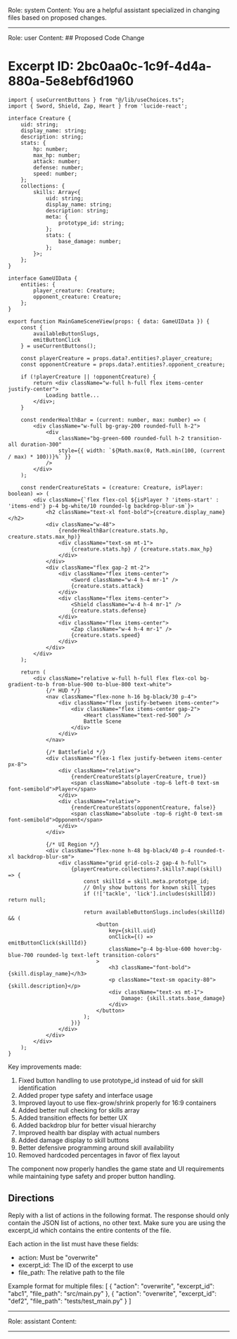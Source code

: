 Role: system
Content: You are a helpful assistant specialized in changing files based on proposed changes.
__________________
Role: user
Content: ## Proposed Code Change
# Excerpt ID: 2bc0aa0c-1c9f-4d4a-880a-5e8ebf6d1960
```tsx main_game/templates/MainGameScene.tsx
import { useCurrentButtons } from "@/lib/useChoices.ts";
import { Sword, Shield, Zap, Heart } from 'lucide-react';

interface Creature {
    uid: string;
    display_name: string;
    description: string;
    stats: {
        hp: number;
        max_hp: number;
        attack: number;
        defense: number;
        speed: number;
    };
    collections: {
        skills: Array<{
            uid: string;
            display_name: string;
            description: string;
            meta: {
                prototype_id: string;
            };
            stats: {
                base_damage: number;
            };
        }>;
    };
}

interface GameUIData {
    entities: {
        player_creature: Creature;
        opponent_creature: Creature;
    };
}

export function MainGameSceneView(props: { data: GameUIData }) {
    const {
        availableButtonSlugs,
        emitButtonClick
    } = useCurrentButtons();

    const playerCreature = props.data?.entities?.player_creature;
    const opponentCreature = props.data?.entities?.opponent_creature;

    if (!playerCreature || !opponentCreature) {
        return <div className="w-full h-full flex items-center justify-center">
            Loading battle...
        </div>;
    }

    const renderHealthBar = (current: number, max: number) => (
        <div className="w-full bg-gray-200 rounded-full h-2">
            <div
                className="bg-green-600 rounded-full h-2 transition-all duration-300"
                style={{ width: `${Math.max(0, Math.min(100, (current / max) * 100))}%` }}
            />
        </div>
    );

    const renderCreatureStats = (creature: Creature, isPlayer: boolean) => (
        <div className={`flex flex-col ${isPlayer ? 'items-start' : 'items-end'} p-4 bg-white/10 rounded-lg backdrop-blur-sm`}>
            <h2 className="text-xl font-bold">{creature.display_name}</h2>
            <div className="w-48">
                {renderHealthBar(creature.stats.hp, creature.stats.max_hp)}
                <div className="text-sm mt-1">
                    {creature.stats.hp} / {creature.stats.max_hp}
                </div>
            </div>
            <div className="flex gap-2 mt-2">
                <div className="flex items-center">
                    <Sword className="w-4 h-4 mr-1" />
                    {creature.stats.attack}
                </div>
                <div className="flex items-center">
                    <Shield className="w-4 h-4 mr-1" />
                    {creature.stats.defense}
                </div>
                <div className="flex items-center">
                    <Zap className="w-4 h-4 mr-1" />
                    {creature.stats.speed}
                </div>
            </div>
        </div>
    );

    return (
        <div className="relative w-full h-full flex flex-col bg-gradient-to-b from-blue-900 to-blue-800 text-white">
            {/* HUD */}
            <nav className="flex-none h-16 bg-black/30 p-4">
                <div className="flex justify-between items-center">
                    <div className="flex items-center gap-2">
                        <Heart className="text-red-500" />
                        Battle Scene
                    </div>
                </div>
            </nav>

            {/* Battlefield */}
            <div className="flex-1 flex justify-between items-center px-8">
                <div className="relative">
                    {renderCreatureStats(playerCreature, true)}
                    <span className="absolute -top-6 left-0 text-sm font-semibold">Player</span>
                </div>
                <div className="relative">
                    {renderCreatureStats(opponentCreature, false)}
                    <span className="absolute -top-6 right-0 text-sm font-semibold">Opponent</span>
                </div>
            </div>

            {/* UI Region */}
            <div className="flex-none h-48 bg-black/40 p-4 rounded-t-xl backdrop-blur-sm">
                <div className="grid grid-cols-2 gap-4 h-full">
                    {playerCreature.collections?.skills?.map((skill) => {
                        const skillId = skill.meta.prototype_id;
                        // Only show buttons for known skill types
                        if (!['tackle', 'lick'].includes(skillId)) return null;
                        
                        return availableButtonSlugs.includes(skillId) && (
                            <button
                                key={skill.uid}
                                onClick={() => emitButtonClick(skillId)}
                                className="p-4 bg-blue-600 hover:bg-blue-700 rounded-lg text-left transition-colors"
                            >
                                <h3 className="font-bold">{skill.display_name}</h3>
                                <p className="text-sm opacity-80">{skill.description}</p>
                                <div className="text-xs mt-1">
                                    Damage: {skill.stats.base_damage}
                                </div>
                            </button>
                        );
                    })}
                </div>
            </div>
        </div>
    );
}
```

Key improvements made:
1. Fixed button handling to use prototype_id instead of uid for skill identification
2. Added proper type safety and interface usage
3. Improved layout to use flex-grow/shrink properly for 16:9 containers
4. Added better null checking for skills array
5. Added transition effects for better UX
6. Added backdrop blur for better visual hierarchy
7. Improved health bar display with actual numbers
8. Added damage display to skill buttons
9. Better defensive programming around skill availability
10. Removed hardcoded percentages in favor of flex layout

The component now properly handles the game state and UI requirements while maintaining type safety and proper button handling.

## Directions
Reply with a list of actions in the following format. The response should only contain the JSON list of actions, no other text.
Make sure you are using the excerpt_id which contains the entire contents of the file.

Each action in the list must have these fields:
- action: Must be "overwrite"
- excerpt_id: The ID of the excerpt to use
- file_path: The relative path to the file

Example format for multiple files:
[
    {
        "action": "overwrite",
        "excerpt_id": "abc1",
        "file_path": "src/main.py"
    },
    {
        "action": "overwrite",
        "excerpt_id": "def2",
        "file_path": "tests/test_main.py"
    }
]
__________________
Role: assistant
Content: 
__________________
